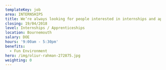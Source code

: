 ```yaml
---
templateKey: job
area: INTERNSHIPS
title: We’re always looking for people interested in internships and apprenticeships.
closing: 19/04/2018
level: Internships / Apprenticeships
location: Bournemouth
salary: DOE
hours: '9:00am - 5:30pm'
benefits:
  - Fun Environment
hero: /img/oliur-rahman-272875.jpg
weighting: 0
---
```

